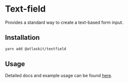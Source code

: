 # Text-field

Provides a standard way to create a text-based form input.

## Installation

```sh
yarn add @atlaskit/textfield
```

## Usage

Detailed docs and example usage can be found [here](https://atlaskit.atlassian.com/packages/core/text-field).
